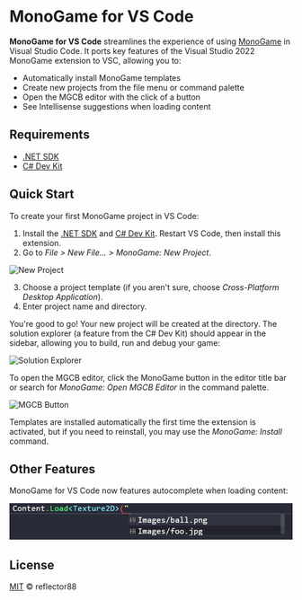 # MonoGame for VS Code

**MonoGame for VS Code** streamlines the experience of using [MonoGame](https://github.com/MonoGame/MonoGame) in Visual Studio Code. It ports key features of the Visual Studio 2022 MonoGame extension to VSC, allowing you to:

- Automatically install MonoGame templates
- Create new projects from the file menu or command palette
- Open the MGCB editor with the click of a button
- See Intellisense suggestions when loading content

## Requirements

 - [.NET SDK](https://dotnet.microsoft.com/en-us/download)
 - [C# Dev Kit](https://marketplace.visualstudio.com/items?itemName=ms-dotnettools.csdevkit)

## Quick Start
To create your first MonoGame project in VS Code:

1. Install the [.NET SDK](https://dotnet.microsoft.com/en-us/download) and [C# Dev Kit](https://marketplace.visualstudio.com/items?itemName=ms-dotnettools.csdevkit). Restart VS Code, then install this extension.
2. Go to *File > New File... > MonoGame: New Project*.

![New Project](images/tutorial1.png)

3. Choose a project template (if you aren't sure, choose *Cross-Platform Desktop Application*).
4. Enter project name and directory.

You're good to go! Your new project will be created at the directory. The solution explorer (a feature from the C# Dev Kit) should appear in the sidebar, allowing you to build, run and debug your game:

![Solution Explorer](images/tutorial2.png)

To open the MGCB editor, click the MonoGame button in the editor title bar or search for *MonoGame: Open MGCB Editor* in the command palette.

![MGCB Button](images/tutorial3.png)

Templates are installed automatically the first time the extension is activated, but if you need to reinstall, you may use the *MonoGame: Install* command.

## Other Features
MonoGame for VS Code now features autocomplete when loading content:

![MGCB Button](images/tutorial4.png)

## License
[MIT](LICENSE.md) © reflector88